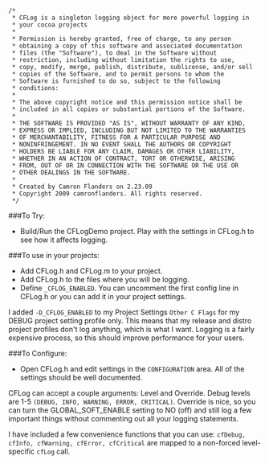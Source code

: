     /*
     * CFLog is a singleton logging object for more powerful logging in 
     * your cocoa projects
     *
     * Permission is hereby granted, free of charge, to any person
     * obtaining a copy of this software and associated documentation
     * files (the "Software"), to deal in the Software without
     * restriction, including without limitation the rights to use,
     * copy, modify, merge, publish, distribute, sublicense, and/or sell
     * copies of the Software, and to permit persons to whom the
     * Software is furnished to do so, subject to the following
     * conditions:
     * 
     * The above copyright notice and this permission notice shall be
     * included in all copies or substantial portions of the Software.
     * 
     * THE SOFTWARE IS PROVIDED "AS IS", WITHOUT WARRANTY OF ANY KIND,
     * EXPRESS OR IMPLIED, INCLUDING BUT NOT LIMITED TO THE WARRANTIES
     * OF MERCHANTABILITY, FITNESS FOR A PARTICULAR PURPOSE AND
     * NONINFRINGEMENT. IN NO EVENT SHALL THE AUTHORS OR COPYRIGHT
     * HOLDERS BE LIABLE FOR ANY CLAIM, DAMAGES OR OTHER LIABILITY,
     * WHETHER IN AN ACTION OF CONTRACT, TORT OR OTHERWISE, ARISING
     * FROM, OUT OF OR IN CONNECTION WITH THE SOFTWARE OR THE USE OR
     * OTHER DEALINGS IN THE SOFTWARE.
     * 
     * Created by Camron Flanders on 2.23.09
     * Copyright 2009 camronflanders. All rights reserved.
     */


###To Try:
  - Build/Run the CFLogDemo project. Play with the settings in CFLog.h to see how it affects logging.


###To use in your projects:
  - Add CFLog.h and CFLog.m to your project.
  - Add CFLog.h to the files where you will be logging.
  - Define `_CFLOG_ENABLED`. You can uncomment the first config line in CFLog.h or you can add it in your project settings.


I added `-D_CFLOG_ENABLED` to my Project Settings `Other C Flags` 
for my DEBUG project setting profile only. This means that my 
release and distro project profiles don't log anything, which 
is what I want. Logging is a fairly expensive process, so this 
should improve performance for your users.


###To Configure:
  - Open CFLog.h and edit settings in the `CONFIGURATION` area. All of the settings should be well documented.   
 

CFLog can accept a couple arguments: Level and Override.
Debug levels are 1-5 `(DEBUG, INFO, WARNING, ERROR, CRITICAL)`.
Override is nice, so you can turn the GLOBAL_SOFT_ENABLE setting to NO (off) and still log a few important things without commenting out all your logging statements.

I have included a few convenience functions that you can use: `cfDebug, cfInfo, cfWarning, cfError, cfCritical` are mapped to a non-forced level-specific `cfLog` call.

